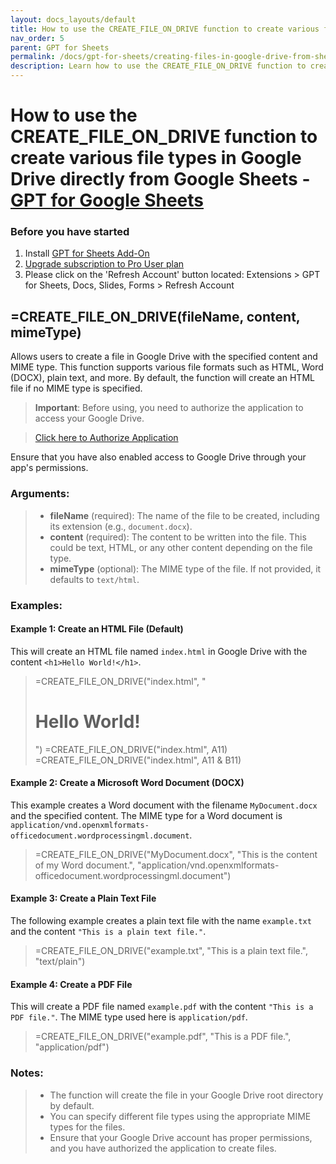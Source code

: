 ```yaml
---
layout: docs_layouts/default
title: How to use the CREATE_FILE_ON_DRIVE function to create various file types in Google Drive directly from Google Sheets
nav_order: 5
parent: GPT for Sheets
permalink: /docs/gpt-for-sheets/creating-files-in-google-drive-from-sheets
description: Learn how to use the CREATE_FILE_ON_DRIVE function to create various file types in Google Drive directly from Google Sheets
---
```


# How to use the CREATE_FILE_ON_DRIVE function to create various file types in Google Drive directly from Google Sheets - <a href="/gpt-for-sheets/" target="_blank">GPT for Google Sheets</a>


### Before you have started
1. Install <a href="https://workspace.google.com/marketplace/app/gpt_for_docs_sheets_forms_slides/466607203252" target="_blank">GPT for Sheets Add-On</a>
2. <a href="/gpt-for-sheets/" target="_blank">Upgrade subscription to Pro User plan</a>
3. Please click on the 'Refresh Account' button located: Extensions > GPT for Sheets, Docs, Slides, Forms > Refresh Account


## =CREATE_FILE_ON_DRIVE(fileName, content, mimeType)

Allows users to create a file in Google Drive with the specified content and MIME type. This function supports various file formats such as HTML, Word (DOCX), plain text, and more. By default, the function will create an HTML file if no MIME type is specified.

> **Important**: Before using, you need to authorize the application to access your Google Drive.

> [Click here to Authorize Application](#) <!-- This link will dynamically be updated to the authorization URL using Inside the GPT for Sheets add-on. -->

Ensure that you have also enabled access to Google Drive through your app's permissions.

### Arguments:

> - **fileName** (required): The name of the file to be created, including its extension (e.g., `document.docx`).
> - **content** (required): The content to be written into the file. This could be text, HTML, or any other content depending on the file type.
> - **mimeType** (optional): The MIME type of the file. If not provided, it defaults to `text/html`.

### Examples:

#### Example 1: Create an HTML File (Default)

This will create an HTML file named `index.html` in Google Drive with the content `<h1>Hello World!</h1>`.

> =CREATE_FILE_ON_DRIVE("index.html", "<h1>Hello World!</h1>")
> =CREATE_FILE_ON_DRIVE("index.html", A11)
> =CREATE_FILE_ON_DRIVE("index.html", A11 & B11)

#### Example 2: Create a Microsoft Word Document (DOCX)

This example creates a Word document with the filename `MyDocument.docx` and the specified content. The MIME type for a Word document is `application/vnd.openxmlformats-officedocument.wordprocessingml.document`.

> =CREATE_FILE_ON_DRIVE("MyDocument.docx", "This is the content of my Word document.", "application/vnd.openxmlformats-officedocument.wordprocessingml.document")

#### Example 3: Create a Plain Text File

The following example creates a plain text file with the name `example.txt` and the content `"This is a plain text file."`.

> =CREATE_FILE_ON_DRIVE("example.txt", "This is a plain text file.", "text/plain")

#### Example 4: Create a PDF File

This will create a PDF file named `example.pdf` with the content `"This is a PDF file."`. The MIME type used here is `application/pdf`.

> =CREATE_FILE_ON_DRIVE("example.pdf", "This is a PDF file.", "application/pdf")

### Notes:

> - The function will create the file in your Google Drive root directory by default.
> - You can specify different file types using the appropriate MIME types for the files.
> - Ensure that your Google Drive account has proper permissions, and you have authorized the application to create files.

